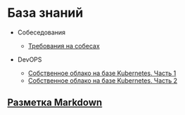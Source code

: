# База знаний


* Собеседования
    * [Требования на собесах](/knowledge-base/Собеседования/Требования%20на%20собесах)

* DevOPS
    * [Собственное облако на базе Kubernetes. Часть 1](/knowledge-base/DevOps/Собственное%20облако%20на%20базе%20Kubernetes.%20Часть%201)
    * [Собственное облако на базе Kubernetes. Часть 2](/knowledge-base/DevOps/Собственное%20облако%20на%20базе%20Kubernetes.%20Часть%202)

## [Разметка Markdown](/knowledge-base/Разметка%20Markdown)
